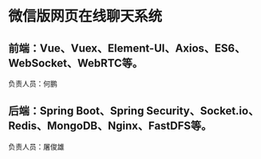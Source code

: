 # 微信版网页在线聊天系统
## 前端：Vue、Vuex、Element-UI、Axios、ES6、WebSocket、WebRTC等。
负责人员：何鹏
## 后端：Spring Boot、Spring Security、Socket.io、Redis、MongoDB、Nginx、FastDFS等。
负责人员：屠俊雄
